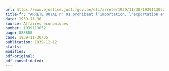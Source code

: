 ```yaml
---
url: https://www.ejustice.just.fgov.be/eli/arrete/1939/11/30/1939113052/justel
title-fr: "ARRETE ROYAL n° 91 prohibant l'importation, l'exportation et le transit de marchandises étrangères revêtues de marques ou d'inscriptions de nature à faire croire que ces marchandises sont originaires de Belgique"
date: 1939-11-30
source: Affaires économiques
number: 1939113052
page: 888888
case: 1939-11-30/35
publication: 1939-12-12
starts:
modifies:
pdf-original:
pdf-consolidated:
---
```


